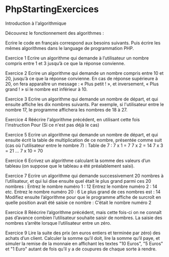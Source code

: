 # PhpStartingExercices

Introduction à l'algorithmique

Découvrez le fonctionnement des algorithmes : 

Ecrire le code en français correspond aux besoins suivants. Puis écrire les mêmes algorithmes dans le language de programmation PHP.

Exercice 1
Ecrire un algorithme qui demande à l’utilisateur un nombre compris entre 1 et 3 jusqu’à ce que la réponse convienne.


Exercice 2
Ecrire un algorithme qui demande un nombre compris entre 10 et 20, jusqu’à ce que la réponse convienne. En cas de réponse supérieure à 20, on fera apparaître un message : « Plus petit ! », et inversement, « Plus grand ! » si le nombre est inférieur à 10.

Exercice 3
Ecrire un algorithme qui demande un nombre de départ, et qui ensuite affiche les dix nombres suivants. Par exemple, si l'utilisateur entre le nombre 17, le programme affichera les nombres de 18 à 27.


Exercice 4
Réécrire l'algorithme précédent, en utilisant cette fois l'instruction Pour (Si ce n'est pas déjà le cas)


Exercice 5
Ecrire un algorithme qui demande un nombre de départ, et qui ensuite écrit la table de multiplication de ce
nombre, présentée comme suit (cas où l'utilisateur entre le nombre 7) : Table de 7 : 7 x 1 = 7 7 x 2 = 14 7 x 3 = 21 ... 7 x 10 = 70


Exercice 6 Ecrivez un algorithme calculant la somme des valeurs d’un tableau (on suppose que le tableau a été préalablement saisi).


Exercice 7
Ecrire un algorithme qui demande successivement 20 nombres à l’utilisateur, et qui lui dise ensuite quel était le plus grand parmi ces 20 nombres : Entrez le nombre numéro 1 : 12 Entrez le nombre numéro 2 : 14 etc. Entrez le nombre numéro 20 : 6 Le plus grand de ces nombres est : 14 Modifiez ensuite l’algorithme pour que le programme affiche de surcroît en quelle position avait été saisie ce nombre : C’était le nombre numéro 2


Exercice 8
Réécrire l’algorithme précédent, mais cette fois-ci on ne connaît pas d’avance combien l’utilisateur souhaite saisir de nombres. La saisie des nombres s’arrête lorsque l’utilisateur entre un zéro.


Exercice 9
Lire la suite des prix (en euros entiers et terminée par zéro) des achats d’un client. Calculer la somme qu’il doit, lire la somme qu’il paye, et simuler la remise de la monnaie en affichant les textes "10 Euros", "5 Euros" et "1 Euro" autant de fois qu’il y a de coupures de chaque sorte à rendre.





